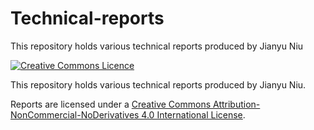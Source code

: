 # Technical-reports
This repository holds various technical reports produced by Jianyu Niu

[![Creative Commons Licence](https://i.creativecommons.org/l/by-nc-nd/4.0/88x31.png "Creative Commons License")](http://creativecommons.org/licenses/by-nc-nd/4.0/)

This repository holds various technical reports produced by Jianyu Niu.

Reports are licensed under a [Creative Commons Attribution-NonCommercial-NoDerivatives 4.0 International License](http://creativecommons.org/licenses/by-nc-nd/4.0/).

